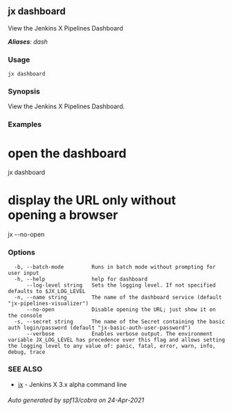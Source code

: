 ## jx dashboard

View the Jenkins X Pipelines Dashboard

***Aliases**: dash*

### Usage

```
jx dashboard
```

### Synopsis

View the Jenkins X Pipelines Dashboard.

### Examples

  # open the dashboard
  jx dashboard
  
  # display the URL only without opening a browser
  jx --no-open

### Options

```
  -b, --batch-mode         Runs in batch mode without prompting for user input
  -h, --help               help for dashboard
      --log-level string   Sets the logging level. If not specified defaults to $JX_LOG_LEVEL
  -n, --name string        The name of the dashboard service (default "jx-pipelines-visualizer")
      --no-open            Disable opening the URL; just show it on the console
  -s, --secret string      The name of the Secret containing the basic auth login/password (default "jx-basic-auth-user-password")
      --verbose            Enables verbose output. The environment variable JX_LOG_LEVEL has precedence over this flag and allows setting the logging level to any value of: panic, fatal, error, warn, info, debug, trace
```

### SEE ALSO

* [jx](jx.md)	 - Jenkins X 3.x alpha command line

###### Auto generated by spf13/cobra on 24-Apr-2021
